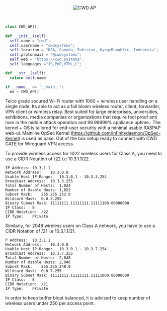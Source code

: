 <p align="center">
 <picture>
    <source media="(prefers-color-scheme: dark)" srcset="https://cwd.systems/img/cwd-ap.png">
    <img src="https://cwd.systems/img/cwd-ap.png"  alt="CWD AP">
  </picture>
  </p>
  <br>
  
  ```python
class CWD_AP():
    
  def __init__(self):
    self.name = "cwd";
    self.username = "cwdsystems";
    self.location = "USA, Canada, Pakistan, KyrgzRepublic, Indonesia";
    self.protonmail = "@cwdsystems";
    self.web = "https://cwd.systems";
    self.languages ="JS,PHP,HTML,C";
  
  def __str__(self):
    return self.name

if __name__ == '__main__':
    me = CWD_AP()
```
  
Telco grade secured Wi-Fi router with 1000 + wireless user handling on a single node. Its able to act as a full blown wireless router, client, forwarder, VPN client or wireless relay. Best suited for large enterprises, universities, exhibitions, media companies or organizations that require fool proof anti man in the middle attack operation and 99.99999% appliance uptime.. The kernel + OS is tailored for end-user security with a minimal usable RASPAP web-ui. Mainline OpSec Kernel (https://github.com/infinitydaemon/OpSec-Kernel) is used as base. Out of the box setup ready to connect with CWD GATE for Wireguard VPN access.

To provide wireless access for 1022 wireless users for Class A, you need to use a CIDR Notation of /22 i.e 10.3.1.1/22. 

```
IP Address:	10.3.1.1
Network Address:	10.3.0.0
Usable Host IP Range:	10.3.0.1 - 10.3.3.254
Broadcast Address:	10.3.3.255
Total Number of Hosts:	1,024
Number of Usable Hosts:	1,022
Subnet Mask:	255.255.252.0
Wildcard Mask:	0.0.3.255
Binary Subnet Mask:	11111111.11111111.11111100.00000000
IP Class:	B
CIDR Notation:	/22
IP Type:	Private
```

Similarly, for 2046 wireless users on Class A network, you have to use a CIDR Notation of /21 i.e 10.3.1.1/21.

```
P Address:	10.3.1.1
Network Address:	10.3.0.0
Usable Host IP Range:	10.3.0.1 - 10.3.7.254
Broadcast Address:	10.3.7.255
Total Number of Hosts:	2,048
Number of Usable Hosts:	2,046
Subnet Mask:	255.255.248.0
Wildcard Mask:	0.0.7.255
Binary Subnet Mask:	11111111.11111111.11111000.00000000
IP Class:	B
CIDR Notation:	/21
IP Type:	Private
```

In order to keep buffer bloat balanced, it is advised to keep number of wireless users under 250 per access point. 
